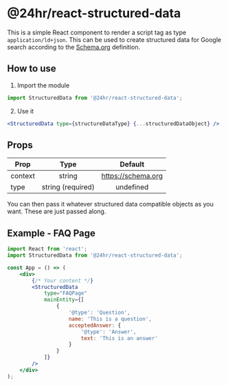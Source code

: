 # @24hr/react-structured-data

This is a simple React component to render a script tag as type `application/ld+json`. This can be used to create structured data for Google search according to the [Schema.org](https://schema.org) definition.

## How to use

1. Import the module

```jsx
import StructuredData from '@24hr/react-structured-data';
```

2. Use it

```jsx
<StructuredData type={structureDataType} {...structuredDataObject} />
```

## Props

| Prop    |       Type        |      Default       |
| ------- | :---------------: | :----------------: |
| context |      string       | https://schema.org |
| type    | string (required) |     undefined      |

You can then pass it whatever structured data compatible objects as you want. These are just passed along.

## Example - FAQ Page

```jsx
import React from 'react';
import StructuredData from '@24hr/react-structured-data';

const App = () => (
    <div>
        {/* Your content */}
        <StructuredData
            type="FAQPage"
            mainEntity={[
                {
                    '@type': 'Question',
                    name: 'This is a question',
                    acceptedAnswer: {
                        '@type': 'Answer',
                        text: 'This is an answer'
                    }
                }
            ]}
        />
    </div>
);
```
